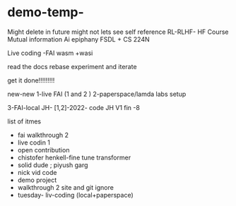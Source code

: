 # demo-temp-
Might delete in future might not lets see
self reference
RL-RLHF- HF Course 
Mutual information
Ai epiphany
FSDL + CS 224N

Live coding -FAI
 wasm +wasi

read the docs
rebase
experiment and iterate

get it done!!!!!!!!!

new-new
1-live FAI (1 and 2 )
2-paperspace/lamda labs setup

3-FAI-local
JH- [1,2]-2022- code
JH V1 fin -8

list of itmes
- fai walkthrough 2
- live codin 1
- open contribution
- chistofer henkell-fine tune transformer
- solid dude ; piyush garg
- nick vid code
- demo project
- walkthrough 2 site and git ignore
- tuesday- liv-coding (local+paperspace)

